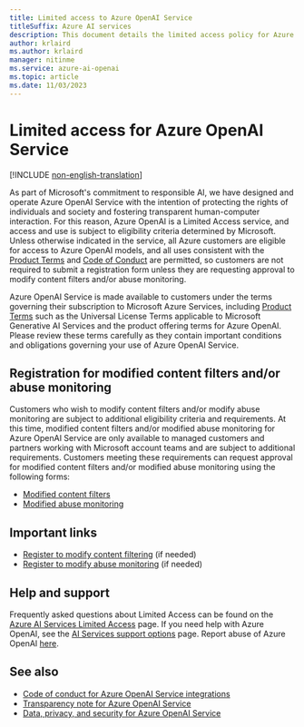 ```yaml
---
title: Limited access to Azure OpenAI Service 
titleSuffix: Azure AI services
description: This document details the limited access policy for Azure OpenAI Service
author: krlaird
ms.author: krlaird
manager: nitinme
ms.service: azure-ai-openai
ms.topic: article
ms.date: 11/03/2023
---
```

# Limited access for Azure OpenAI Service

[!INCLUDE [non-english-translation](../includes/non-english-translation.md)]

As part of Microsoft's commitment to responsible AI, we have designed and operate Azure OpenAI Service with the intention of protecting the rights of individuals and society and fostering transparent human-computer interaction. For this reason, Azure OpenAI is a Limited Access service, and access and use is subject to eligibility criteria determined by Microsoft. Unless otherwise indicated in the service, all Azure customers are eligible for access to Azure OpenAI models, and all uses consistent with the [Product Terms](https://www.microsoft.com/licensing/terms/welcome/welcomepage) and [Code of Conduct](/legal/ai-code-of-conduct) are permitted, so customers are not required to submit a registration form unless they are requesting approval to modify content filters and/or abuse monitoring. 

Azure OpenAI Service is made available to customers under the terms governing their subscription to Microsoft Azure Services, including [Product Terms](https://www.microsoft.com/licensing/terms/welcome/welcomepage) such as the Universal License Terms applicable to Microsoft Generative AI Services and the product offering terms for Azure OpenAI. Please review these terms carefully as they contain important conditions and obligations governing your use of Azure OpenAI Service.

## Registration for modified content filters and/or abuse monitoring

Customers who wish to modify content filters and/or modify abuse monitoring are subject to additional eligibility criteria and requirements. At this time, modified content filters and/or modified abuse monitoring for Azure OpenAI Service are only available to managed customers and partners working with Microsoft account teams and are subject to additional requirements. Customers meeting these requirements can request approval for modified content filters and/or modified abuse monitoring using the following forms:

- [Modified content filters](https://customervoice.microsoft.com/Pages/ResponsePage.aspx?id=v4j5cvGGr0GRqy180BHbR7en2Ais5pxKtso_Pz4b1_xUMlBQNkZMR0lFRldORTdVQzQ0TEI5Q1ExOSQlQCN0PWcu)  
- [Modified abuse monitoring](https://customervoice.microsoft.com/Pages/ResponsePage.aspx?id=v4j5cvGGr0GRqy180BHbR7en2Ais5pxKtso_Pz4b1_xUOE9MUTFMUlpBNk5IQlZWWkcyUEpWWEhGOCQlQCN0PWcu)

## Important links

- [Register to modify content filtering](https://customervoice.microsoft.com/Pages/ResponsePage.aspx?id=v4j5cvGGr0GRqy180BHbR7en2Ais5pxKtso_Pz4b1_xUMlBQNkZMR0lFRldORTdVQzQ0TEI5Q1ExOSQlQCN0PWcu) (if needed)
- [Register to modify abuse monitoring](https://customervoice.microsoft.com/Pages/ResponsePage.aspx?id=v4j5cvGGr0GRqy180BHbR7en2Ais5pxKtso_Pz4b1_xUOE9MUTFMUlpBNk5IQlZWWkcyUEpWWEhGOCQlQCN0PWcu) (if needed)

## Help and support

Frequently asked questions about Limited Access can be found on the [Azure AI Services Limited Access](/azure/ai-services/cognitive-services-limited-access) page. If you need help with Azure OpenAI, see the [AI Services support options](/azure/ai-services/cognitive-services-support-options) page. Report abuse of Azure OpenAI [here](https://aka.ms/reportabuse).

## See also

- [Code of conduct for Azure OpenAI Service integrations](/legal/ai-code-of-conduct?context=%2Fazure%2Fcognitive-services%2Fopenai%2Fcontext%2Fcontext)
- [Transparency note for Azure OpenAI Service](./transparency-note.md)
- [Data, privacy, and security for Azure OpenAI Service](./data-privacy.md)
